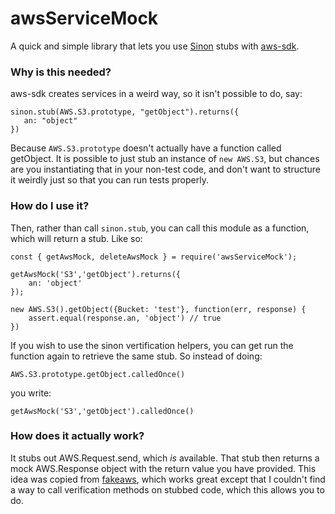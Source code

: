 # awsServiceMock

A quick and simple library that lets you use [Sinon](http://sinonjs.org) stubs with [aws-sdk](https://aws.amazon.com/sdk-for-node-js/).

### Why is this needed?

aws-sdk creates services in a weird way, so it isn't possible to do, say:

    sinon.stub(AWS.S3.prototype, "getObject").returns({
       an: "object"
    })

Because `AWS.S3.prototype` doesn't actually have a function called getObject. It is possible
to just stub an instance of `new AWS.S3`, but chances are you instantiating that in your non-test
code, and don't want to structure it weirdly just so that you can run tests properly.

### How do I use it?

Then, rather than call `sinon.stub`, you can call this module as a function, which will return a stub. Like so:

    const { getAwsMock, deleteAwsMock } = require('awsServiceMock');

    getAwsMock('S3','getObject').returns({
        an: 'object'
    });

    new AWS.S3().getObject({Bucket: 'test'}, function(err, response) {
        assert.equal(response.an, 'object') // true
    })

If you wish to use the sinon vertification helpers, you can get run the function again to retrieve the same
stub. So instead of doing:

    AWS.S3.prototype.getObject.calledOnce()

you write:

    getAwsMock('S3','getObject').calledOnce()

### How does it actually work?

It stubs out AWS.Request.send, which *is* available. That stub then returns a mock AWS.Response object with the return value you have provided. This idea was copied from [fakeaws](https://github.com/k-kinzal/fakemock), which works great except that I couldn't find a way to call verification methods on stubbed code, which this allows you to do.
